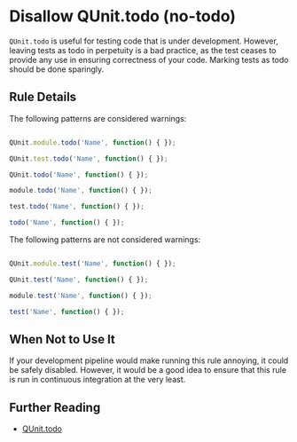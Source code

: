# Disallow QUnit.todo (no-todo)

`QUnit.todo` is useful for testing code that is under development. However, leaving tests as todo in perpetuity is a bad practice, as the test ceases to provide any use in ensuring correctness of your code. Marking tests as todo should be done sparingly.

## Rule Details

The following patterns are considered warnings:

```js

QUnit.module.todo('Name', function() { });

QUnit.test.todo('Name', function() { });

QUnit.todo('Name', function() { });

module.todo('Name', function() { });

test.todo('Name', function() { });

todo('Name', function() { });

```

The following patterns are not considered warnings:

```js

QUnit.module.test('Name', function() { });

QUnit.test('Name', function() { });

module.test('Name', function() { });

test('Name', function() { });

```

## When Not to Use It

If your development pipeline would make running this rule annoying, it could be safely disabled. However, it would be a good idea to ensure that this rule is run in continuous integration at the very least.

## Further Reading

* [QUnit.todo](https://api.qunitjs.com/QUnit.todo/)
